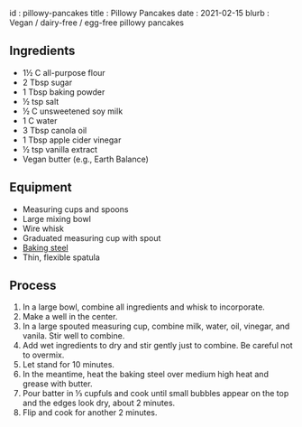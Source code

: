 id         : pillowy-pancakes
title      : Pillowy Pancakes
date       : 2021-02-15
blurb      : Vegan / dairy-free / egg-free pillowy pancakes

## Ingredients

* 1&frac12; C all-purpose flour
* 2 Tbsp sugar
* 1 Tbsp baking powder
* &frac12; tsp salt
* &frac12; C unsweetened soy milk
* 1 C water
* 3 Tbsp canola oil
* 1 Tbsp apple cider vinegar
* &frac12; tsp vanilla extract
* Vegan butter (e.g., Earth Balance)

## Equipment

* Measuring cups and spoons
* Large mixing bowl
* Wire whisk
* Graduated measuring cup with spout
* [Baking steel](https://bakingsteel.com/)
* Thin, flexible spatula

## Process

1. In a large bowl, combine all ingredients and whisk to incorporate.
2. Make a well in the center.
3. In a large spouted measuring cup, combine milk, water, oil, vinegar, and vanila. Stir well to combine.
4. Add wet ingredients to dry and stir gently just to combine. Be careful not to overmix.
5. Let stand for 10 minutes.
6. In the meantime, heat the baking steel over medium high heat and grease with butter.
7. Pour batter in &frac13; cupfuls and cook until small bubbles appear on the top and the edges look dry, about 2 minutes.
8. Flip and cook for another 2 minutes.
